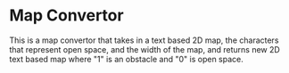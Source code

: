# Map Convertor
This is a map convertor that takes in a text based 2D map, the characters that represent open space, and the width of the map, and returns new 2D text based map where "1" is an obstacle and "0" is open space.
